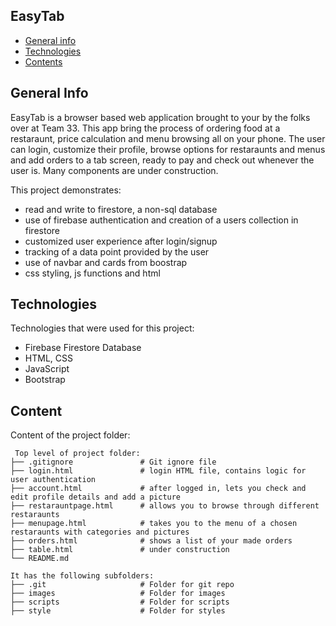## EasyTab
* [General info](#general-info)
* [Technologies](#technologies)
* [Contents](#content)

## General Info
EasyTab is a browser based web application brought to your by the folks over at Team 33.
This app bring the process of ordering food at a restaraunt, price calculation 
and menu browsing all on your phone.
The user can login, customize their profile, browse options for restaraunts and menus 
and add orders to a tab screen, ready to pay and check out whenever the user is.
Many components are under construction.

This project demonstrates:
* read and write to firestore, a non-sql database
* use of firebase authentication and creation of a users collection in firestore
* customized user experience after login/signup
* tracking of a data point provided by the user
* use of navbar and cards from boostrap
* css styling, js functions and html

	
## Technologies
Technologies that were used for this project:
* Firebase Firestore Database
* HTML, CSS
* JavaScript
* Bootstrap
	
## Content
Content of the project folder:

```
 Top level of project folder: 
├── .gitignore               # Git ignore file
├── login.html               # login HTML file, contains logic for user authentication
├── account.html             # after logged in, lets you check and edit profile details and add a picture
├── restarauntpage.html      # allows you to browse through different restaraunts
├── menupage.html            # takes you to the menu of a chosen restaraunts with categories and pictures
├── orders.html              # shows a list of your made orders
├── table.html               # under construction
└── README.md

It has the following subfolders:
├── .git                     # Folder for git repo
├── images                   # Folder for images
├── scripts                  # Folder for scripts
├── style                    # Folder for styles

```

